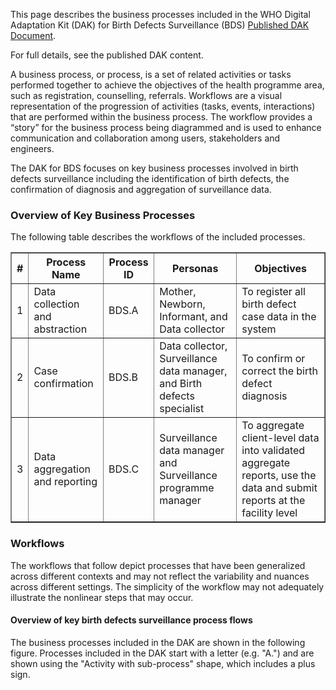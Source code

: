 This page describes the business processes included in the WHO Digital
Adaptation Kit (DAK) for Birth Defects Surveillance (BDS) [Published DAK Document](https://iris.who.int/handle/10665/381620).

For full details, see the published DAK content.

A business process, or process, is a set of related activities or tasks 
performed together to achieve the objectives of the health programme area, 
such as registration, counselling, referrals. Workflows are a visual 
representation of the progression of activities (tasks, events, interactions) 
that are performed within the business process. The workflow provides a “story” 
for the business process being diagrammed and is used to enhance communication 
and collaboration among users, stakeholders and engineers.

The DAK for BDS focuses on key business processes involved in birth defects surveillance including the identification of birth defects, the confirmation of diagnosis and aggregation of surveillance data.

### Overview of Key Business Processes 
The following table describes the workflows of the included processes. 

<table border="1" class="dataframe table table-striped table-bordered">
  <thead>
    <tr class="header">
      <th><strong>#</strong> </th>
      <th><strong>Process Name</strong> </th>
      <th><strong>Process ID</strong> </th>
      <th><strong>Personas</strong> </th>
      <th><strong>Objectives</strong> </th>
    </tr>
 </thead>
 <tbody>
    <tr class="odd">
      <td>1</td>
      <td>Data collection and abstraction</td>
      <td>BDS.A</td>
      <td>Mother, Newborn, Informant, and Data collector </td>
      <td>To register all birth defect case data in the system</td>
    </tr>
    <tr class="even">
      <td>2</td>
      <td>Case confirmation</td>
      <td>BDS.B</td>
      <td>Data collector, Surveillance data manager, and Birth defects specialist</td>
      <td>To confirm or correct the birth defect diagnosis</td>
    </tr>
    <tr class="odd">
      <td>3</td>
      <td>Data aggregation and reporting</td>
      <td>BDS.C</td>
      <td>Surveillance data manager and Surveillance programme manager</td>
      <td>To aggregate client-level data into validated aggregate reports, use the data and submit reports at the facility level</td>
    </tr>
  </tbody>
</table>

### Workflows
The workflows that follow depict processes that have been generalized across different contexts and may not reflect the variability and nuances across different settings. The simplicity of the workflow may not adequately illustrate the nonlinear steps that may occur.

#### Overview of key birth defects surveillance process flows
The business processes included in the DAK are shown in the following figure. Processes included in the DAK start with a letter (e.g. "A.") and are shown using the "Activity with sub-process" shape, which includes a plus sign. 
